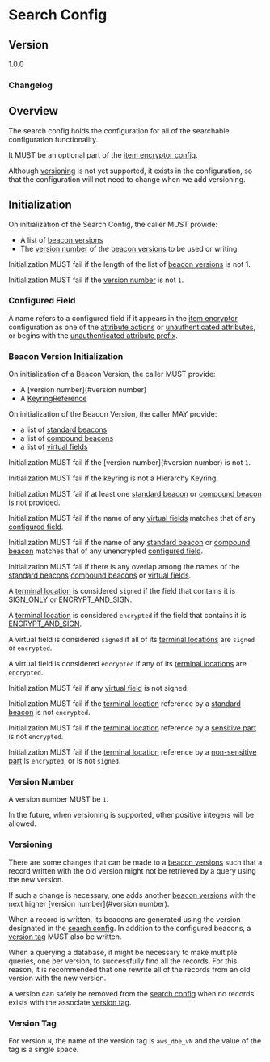 [//]: # "Copyright Amazon.com Inc. or its affiliates. All Rights Reserved."
[//]: # "SPDX-License-Identifier: CC-BY-SA-4.0"

# Search Config

## Version

1.0.0

### Changelog

## Overview

The search config holds the configuration for all of the searchable configuration functionality.

It MUST be an optional part of the [item encryptor config](../dynamodb-encryption-client/ddb-item-encryptor.md).

Although [versioning](#versioning) is not yet supported, it exists in the configuration, so that the configuration will not need to change when we add versioning.

## Initialization

On initialization of the Search Config, the caller MUST provide:

 - A list of [beacon versions](#beacon-version-initialization)
 - The [version number](#version-number) of the [beacon versions](#beacon-version) to be used or writing.

Initialization MUST fail if the length of the list of [beacon versions](#beacon-version) is not 1.

Initialization MUST fail if the [version number](#version-number) is not `1`.

### Configured Field

A name refers to a configured field if it appears in the 
[item encryptor](../dynamodb-encryption-client/ddb-item-encryptor.md#initialization)
configuration as one of the
[attribute actions](../dynamodb-encryption-client/ddb-item-encryptor.md#attribute-actions) or
[unauthenticated attributes](../dynamodb-encryption-client/ddb-item-encryptor.md#unauthenticated-attributes),
or begins with the [unauthenticated attribute prefix](../dynamodb-encryption-client/ddb-item-encryptor.md#unauthenticated-attribute-prefix).


### Beacon Version Initialization

On initialization of a Beacon Version, the caller MUST provide:

 - A [version number](#version number) 
 - A [KeyringReference](../../private-aws-encryption-sdk-dafny-staging/aws-encryption-sdk-specification/framework/keyring-interface.md)

On initialization of the Beacon Version, the caller MAY provide:

 - a list of [standard beacons](beacons.md#standard-beacon-initialization)
 - a list of [compound beacons](beacons.md#compound-beacon-initialization)
 - a list of [virtual fields](virtual.md#virtual-field-initialization)

Initialization MUST fail if the [version number](#version number) is not `1`.

Initialization MUST fail if the keyring is not a Hierarchy Keyring.

Initialization MUST fail if at least one [standard beacon](beacons.md#standard-beacon) or
[compound beacon](beacons.md#compound-beacon) is not provided.

Initialization MUST fail if the name of any [virtual fields](virtual.md#virtual-field) matches that
of any [configured field](#configured-field).

Initialization MUST fail if the name of any [standard beacon](beacons.md#standard-beacon) or
[compound beacon](beacons.md#compound-beacon) matches that
of any unencrypted [configured field](#configured-field).

Initialization MUST fail if there is any overlap among the names of the
[standard beacons](beacons.md#standard-beacon)
[compound beacons](beacons.md#compound-beacon)
or [virtual fields](virtual.md#virtual-field).

A [terminal location](virtual.md#terminal-location) is considered `signed` if
the field that  contains it is  [SIGN_ONLY](structures.md#signonly)
or [ENCRYPT_AND_SIGN](structures.md#encryptandsign).

A [terminal location](virtual.md#terminal-location) is considered `encrypted` if
the field that  contains it is [ENCRYPT_AND_SIGN](structures.md#encryptandsign).

A virtual field is considered `signed` if all of its
[terminal locations](virtual.md#terminal-location) are `signed` or `encrypted`.

A virtual field is considered `encrypted` if any of its
[terminal locations](virtual.md#terminal-location) are `encrypted`.

Initialization MUST fail if any [virtual field](virtual.md#virtual-field) is not signed.

Initialization MUST fail if the [terminal location](virtual.md#terminal-location)
reference by a [standard beacon](beacons.md#standard-beacon) is not `encrypted`.

Initialization MUST fail if the [terminal location](virtual.md#terminal-location)
reference by a [sensitive part](beacons.md#sensitive-part) is not `encrypted`.

Initialization MUST fail if the [terminal location](virtual.md#terminal-location)
reference by a [non-sensitive part](beacons.md#non-sensitive-part) is `encrypted`,
or is not `signed`.

### Version Number

A version number MUST be `1`.

In the future, when versioning is supported, other positive integers will be allowed.

### Versioning

There are some changes that can be made to a [beacon versions](#beacon-version-initialization)
such that a record written with the old version might not be retrieved by a query
using the new version.

If such a change is necessary, one adds another [beacon versions](#beacon-version-initialization)
with the next higher [version number](#version number).

When a record is written, its beacons are generated using the version designated in the [search config](#initialization). In addition to the configured beacons, a [version tag](#version-tag) MUST also be written.

When a querying a database, it might be necessary to make multiple queries, one per version, 
to successfully find all the records.
For this reason, it is recommended that one rewrite all of the records from an old version with the new version.

A version can safely be removed from the [search config](#initialization)
when no records exists with the associate [version tag](#version-tag).

### Version Tag

For version `N`, the name of the version tag is `aws_dbe_vN` and the value of the tag is a single space.
